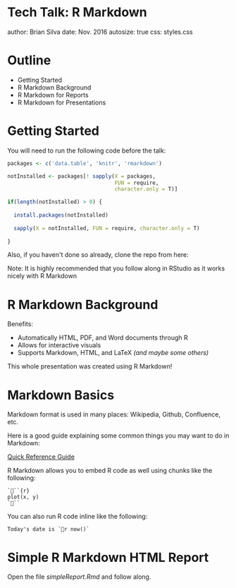 Tech Talk: R Markdown
===
author: Brian Silva
date: Nov. 2016
autosize: true
css: styles.css

Outline
===

- Getting Started
- R Markdown Background
- R Markdown for Reports
- R Markdown for Presentations


Getting Started
===

You will need to run the following code before the talk:


```r
packages <- c('data.table', 'knitr', 'rmarkdown')

notInstalled <- packages[! sapply(X = packages, 
                                  FUN = require, 
                                  character.only = T)]

if(length(notInstalled) > 0) {
  
  install.packages(notInstalled)
  
  sapply(X = notInstalled, FUN = require, character.only = T)
  
}
```

Also, if you haven't done so already, clone the repo from here:


Note: It is highly recommended that you follow along in RStudio as it works nicely with R Markdown


R Markdown Background
===

Benefits:
- Automatically HTML, PDF, and Word documents through R
- Allows for interactive visuals
- Supports Markdown, HTML, and LaTeX _(and maybe some others)_

This whole presentation was created using R Markdown!


Markdown Basics
===

Markdown format is used in many places: Wikipedia, Github, Confluence, etc.

Here is a good guide explaining some common things you may want to do in Markdown:

[Quick Reference Guide](https://www.rstudio.com/wp-content/uploads/2015/03/rmarkdown-reference.pdf)

R Markdown allows you to embed R code as well using chunks like the following:
<!-- Disregard the weird formatting in markdown, this was added so the code 
would display properly in HTML -->
```
```{r}
plot(x, y)
```
```

You can also run R code inline like the following:

<!-- Disregard the weird formatting in markdown, this was added so the code 
would display properly in HTML -->
```
Today's date is `r now()`
```

Simple R Markdown HTML Report
===

Open the file _simpleReport.Rmd_ and follow along.






